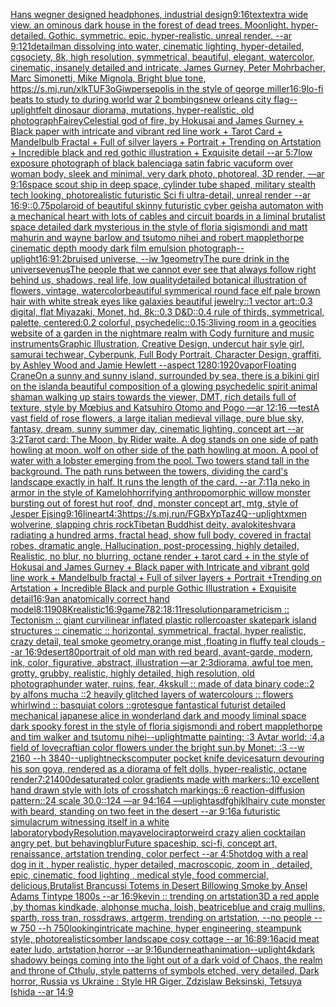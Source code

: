 [Hans wegner designed headphones, industrial design](https://www.ebank.nz/aiartgenerator?category=Hans%2520wegner%2520designed%2520headphones%2C%2520industrial%2520design)[9:16](https://www.ebank.nz/aiartgenerator?category=9%3A16)[text](https://www.ebank.nz/aiartgenerator?category=text)[extra wide view. an ominous dark house in the forest of dead trees. Moonlight. hyper-detailed. Gothic. symmetric. epic. hyper-realistic. unreal render. --ar 9:12](https://www.ebank.nz/aiartgenerator?category=extra%2520wide%2520view.%2520an%2520ominous%2520dark%2520house%2520in%2520the%2520forest%2520of%2520dead%2520trees.%2520Moonlight.%2520hyper-detailed.%2520Gothic.%2520symmetric.%2520epic.%2520hyper-realistic.%2520unreal%2520render.%2520--ar%25209%3A12)[1](https://www.ebank.nz/aiartgenerator?category=1)[detail](https://www.ebank.nz/aiartgenerator?category=detail)[man dissolving into water, cinematic lighting, hyper-detailed, cgsociety, 8k, high resolution, symmetrical, beautiful, elegant, watercolor, cinematic, insanely detailed and intricate, James Gurney, Peter Mohrbacher, Marc Simonetti, Mike Mignola, Bright blue tone, <https://s.mj.run/xlkTUF3oGiw>](https://www.ebank.nz/aiartgenerator?category=man%2520dissolving%2520into%2520water%2C%2520cinematic%2520lighting%2C%2520hyper-detailed%2C%2520cgsociety%2C%25208k%2C%2520high%2520resolution%2C%2520symmetrical%2C%2520beautiful%2C%2520elegant%2C%2520watercolor%2C%2520cinematic%2C%2520insanely%2520detailed%2520and%2520intricate%2C%2520James%2520Gurney%2C%2520Peter%2520Mohrbacher%2C%2520Marc%2520Simonetti%2C%2520Mike%2520Mignola%2C%2520Bright%2520blue%2520tone%2C%2520%3Chttps%3A//s.mj.run/xlkTUF3oGiw%3E)[persepolis in the style of george miller](https://www.ebank.nz/aiartgenerator?category=persepolis%2520in%2520the%2520style%2520of%2520george%2520miller)[16:9](https://www.ebank.nz/aiartgenerator?category=16%3A9)[lo-fi beats to study to during world war 2 bombings](https://www.ebank.nz/aiartgenerator?category=lo-fi%2520beats%2520to%2520study%2520to%2520during%2520world%2520war%25202%2520bombings)[new orleans city flag](https://www.ebank.nz/aiartgenerator?category=new%2520orleans%2520city%2520flag)[--uplight](https://www.ebank.nz/aiartgenerator?category=--uplight)[felt dinosaur diorama, mutations, hyper-realistic, old photograph](https://www.ebank.nz/aiartgenerator?category=felt%2520dinosaur%2520diorama%2C%2520mutations%2C%2520hyper-realistic%2C%2520old%2520photograph)[Fairey](https://www.ebank.nz/aiartgenerator?category=Fairey)[Celestial god of fire, by Hokusai and James Gurney + Black paper with intricate and vibrant red line work + Tarot Card + Mandelbulb Fractal + Full of silver layers + Portrait + Trending on Artstation + Incredible black and red gothic illustration + Exquisite detail --ar 5:7](https://www.ebank.nz/aiartgenerator?category=Celestial%2520god%2520of%2520fire%2C%2520by%2520Hokusai%2520and%2520James%2520Gurney%2520%2B%2520Black%2520paper%2520with%2520intricate%2520and%2520vibrant%2520red%2520line%2520work%2520%2B%2520Tarot%2520Card%2520%2B%2520Mandelbulb%2520Fractal%2520%2B%2520Full%2520of%2520silver%2520layers%2520%2B%2520Portrait%2520%2B%2520Trending%2520on%2520Artstation%2520%2B%2520Incredible%2520black%2520and%2520red%2520gothic%2520illustration%2520%2B%2520Exquisite%2520detail%2520--ar%25205%3A7)[low exposure photograph of black balenciaga satin fabric vacuform over woman body, sleek and minimal, very dark photo, photoreal, 3D render, —ar 9:16](https://www.ebank.nz/aiartgenerator?category=low%2520exposure%2520photograph%2520of%2520black%2520balenciaga%2520satin%2520fabric%2520vacuform%2520over%2520woman%2520body%2C%2520sleek%2520and%2520minimal%2C%2520very%2520dark%2520photo%2C%2520photoreal%2C%25203D%2520render%2C%2520%E2%80%94ar%25209%3A16)[space scout ship in deep space, cylinder tube shaped, military stealth tech looking, photorealistic futuristic Sci fi ultra-detail, unreal render --ar 16:9](https://www.ebank.nz/aiartgenerator?category=space%2520scout%2520ship%2520in%2520deep%2520space%2C%2520cylinder%2520tube%2520shaped%2C%2520military%2520stealth%2520tech%2520looking%2C%2520photorealistic%2520futuristic%2520Sci%2520fi%2520ultra-detail%2C%2520unreal%2520render%2520--ar%252016%3A9)[::0.75](https://www.ebank.nz/aiartgenerator?category=%3A%3A0.75)[polaroid of beautiful skinny futuristic cyber geisha automaton with a mechanical heart with lots of cables and circuit boards in a liminal brutalist space detailed dark mysterious in the style of floria sigismondi and matt mahurin and wayne barlow and tsutomo nihei and robert mapplethorpe cinematic depth moody dark film emulsion photograph](https://www.ebank.nz/aiartgenerator?category=polaroid%2520of%2520beautiful%2520skinny%2520futuristic%2520cyber%2520geisha%2520automaton%2520with%2520a%2520mechanical%2520heart%2520with%2520lots%2520of%2520cables%2520and%2520circuit%2520boards%2520in%2520a%2520liminal%2520brutalist%2520space%2520detailed%2520dark%2520mysterious%2520in%2520the%2520style%2520of%2520floria%2520sigismondi%2520and%2520matt%2520mahurin%2520and%2520wayne%2520barlow%2520and%2520tsutomo%2520nihei%2520and%2520robert%2520mapplethorpe%2520cinematic%2520depth%2520moody%2520dark%2520film%2520emulsion%2520photograph)[--uplight](https://www.ebank.nz/aiartgenerator?category=--uplight)[16:9](https://www.ebank.nz/aiartgenerator?category=16%3A9)[1:2](https://www.ebank.nz/aiartgenerator?category=1%3A2)[bruised universe, --iw 1](https://www.ebank.nz/aiartgenerator?category=bruised%2520universe%2C%2520--iw%25201)[geometry](https://www.ebank.nz/aiartgenerator?category=geometry)[The pure drink in the universe](https://www.ebank.nz/aiartgenerator?category=The%2520pure%2520drink%2520in%2520the%2520universe)[venus](https://www.ebank.nz/aiartgenerator?category=venus)[The people that we cannot ever see that always follow right behind us, shadows, real life, low quality](https://www.ebank.nz/aiartgenerator?category=The%2520people%2520that%2520we%2520cannot%2520ever%2520see%2520that%2520always%2520follow%2520right%2520behind%2520us%2C%2520shadows%2C%2520real%2520life%2C%2520low%2520quality)[detailed botanical illustration of flowers, vintage, watercolor](https://www.ebank.nz/aiartgenerator?category=detailed%2520botanical%2520illustration%2520of%2520flowers%2C%2520vintage%2C%2520watercolor)[beautiful symmerical round face elf pale brown hair with white streak eyes like galaxies beautiful jewelry::1 vector art::0.3 digital, flat Miyazaki, Monet, hd, 8k::0.3 D&D::0.4 rule of thirds, symmetrical, palette, centered:0.2 colorful, psychedelic::0.1](https://www.ebank.nz/aiartgenerator?category=beautiful%2520symmerical%2520round%2520face%2520elf%2520pale%2520brown%2520hair%2520with%2520white%2520streak%2520eyes%2520like%2520galaxies%2520beautiful%2520jewelry%3A%3A1%2520vector%2520art%3A%3A0.3%2520digital%2C%2520flat%2520Miyazaki%2C%2520Monet%2C%2520hd%2C%25208k%3A%3A0.3%2520D%26D%3A%3A0.4%2520rule%2520of%2520thirds%2C%2520symmetrical%2C%2520palette%2C%2520centered%3A0.2%2520colorful%2C%2520psychedelic%3A%3A0.1)[5:3](https://www.ebank.nz/aiartgenerator?category=5%3A3)[living room in a geocities website of a garden in the nightmare realm with Cody furniture and music instruments](https://www.ebank.nz/aiartgenerator?category=living%2520room%2520in%2520a%2520geocities%2520website%2520of%2520a%2520garden%2520in%2520the%2520nightmare%2520realm%2520with%2520Cody%2520furniture%2520and%2520music%2520instruments)[Graphic Illustration, Creative Design, undercut hair syle girl, samurai techwear, Cyberpunk, Full Body Portrait, Character Design, graffiti, by Ashley Wood and Jamie Hewlett --aspect 1280:1920](https://www.ebank.nz/aiartgenerator?category=Graphic%2520Illustration%2C%2520Creative%2520Design%2C%2520undercut%2520hair%2520syle%2520girl%2C%2520samurai%2520techwear%2C%2520Cyberpunk%2C%2520Full%2520Body%2520Portrait%2C%2520Character%2520Design%2C%2520graffiti%2C%2520by%2520Ashley%2520Wood%2520and%2520Jamie%2520Hewlett%2520--aspect%25201280%3A1920)[vapor](https://www.ebank.nz/aiartgenerator?category=vapor)[Floating Crane](https://www.ebank.nz/aiartgenerator?category=Floating%2520Crane)[On a sunny and sunny island, surrounded by sea, there is a bikini girl on the island](https://www.ebank.nz/aiartgenerator?category=On%2520a%2520sunny%2520and%2520sunny%2520island%2C%2520surrounded%2520by%2520sea%2C%2520there%2520is%2520a%2520bikini%2520girl%2520on%2520the%2520island)[a beautiful composition of a glowing psychedelic spirit animal shaman walking up stairs towards the viewer, DMT,  rich details full of texture, style by Mœbius and Katsuhiro Otomo and Pogo —ar 12:16 —test](https://www.ebank.nz/aiartgenerator?category=a%2520beautiful%2520composition%2520of%2520a%2520glowing%2520psychedelic%2520spirit%2520animal%2520shaman%2520walking%2520up%2520stairs%2520towards%2520the%2520viewer%2C%2520DMT%2C%2520%2520rich%2520details%2520full%2520of%2520texture%2C%2520style%2520by%2520M%C5%93bius%2520and%2520Katsuhiro%2520Otomo%2520and%2520Pogo%2520%E2%80%94ar%252012%3A16%2520%E2%80%94test)[A vast field of rose flowers, a large italian medieval village, pure blue sky, fantasy, dream, sunny summer day, cinematic lighting, concept art --ar 3:2](https://www.ebank.nz/aiartgenerator?category=A%2520vast%2520field%2520of%2520rose%2520flowers%2C%2520a%2520large%2520italian%2520medieval%2520village%2C%2520pure%2520blue%2520sky%2C%2520fantasy%2C%2520dream%2C%2520sunny%2520summer%2520day%2C%2520cinematic%2520lighting%2C%2520concept%2520art%2520--ar%25203%3A2)[Tarot card: The Moon, by Rider waite. A dog stands on one side of path howling at moon. wolf on other side of the path howling at moon. A pool of water with a lobster emerging from the pool. Two towers stand tall in the background. The path runs between the towers, dividing the card's landscape exactly in half. It runs the length of the card. --ar 7:11](https://www.ebank.nz/aiartgenerator?category=Tarot%2520card%3A%2520The%2520Moon%2C%2520by%2520Rider%2520waite.%2520A%2520dog%2520stands%2520on%2520one%2520side%2520of%2520path%2520howling%2520at%2520moon.%2520wolf%2520on%2520other%2520side%2520of%2520the%2520path%2520howling%2520at%2520moon.%2520A%2520pool%2520of%2520water%2520with%2520a%2520lobster%2520emerging%2520from%2520the%2520pool.%2520Two%2520towers%2520stand%2520tall%2520in%2520the%2520background.%2520The%2520path%2520runs%2520between%2520the%2520towers%2C%2520dividing%2520the%2520card%27s%2520landscape%2520exactly%2520in%2520half.%2520It%2520runs%2520the%2520length%2520of%2520the%2520card.%2520--ar%25207%3A11)[a neko in armor in the style of Kameloh](https://www.ebank.nz/aiartgenerator?category=a%2520neko%2520in%2520armor%2520in%2520the%2520style%2520of%2520Kameloh)[horrifying anthropomorphic willow monster bursting out of forest hut roof, dnd, monster concept art, mtg, style of Jesper Ejsing](https://www.ebank.nz/aiartgenerator?category=horrifying%2520anthropomorphic%2520willow%2520monster%2520bursting%2520out%2520of%2520forest%2520hut%2520roof%2C%2520dnd%2C%2520monster%2520concept%2520art%2C%2520mtg%2C%2520style%2520of%2520Jesper%2520Ejsing)[9:16](https://www.ebank.nz/aiartgenerator?category=9%3A16)[lineart](https://www.ebank.nz/aiartgenerator?category=lineart)[4:3](https://www.ebank.nz/aiartgenerator?category=4%3A3)[<https://s.mj.run/FGBxYpTaz4Q>](https://www.ebank.nz/aiartgenerator?category=%3Chttps%3A//s.mj.run/FGBxYpTaz4Q%3E)[--uplight](https://www.ebank.nz/aiartgenerator?category=--uplight)[xmen wolverine, slapping chris rock](https://www.ebank.nz/aiartgenerator?category=xmen%2520wolverine%2C%2520slapping%2520chris%2520rock)[Tibetan Buddhist deity, avalokiteshvara radiating a hundred arms, fractal head, show full body, covered in fractal robes, dramatic angle, Hallucination, post-processing, highly detailed, Realistic, no blur, no blurring, octane render + tarot card + in the style of Hokusai and James Gurney + Black paper with Intricate and vibrant gold line work + Mandelbulb fractal + Full of silver layers + Portrait +Trending on Artstation + Incredible Black and purple Gothic Illustration + Exquisite detail](https://www.ebank.nz/aiartgenerator?category=Tibetan%2520Buddhist%2520deity%2C%2520avalokiteshvara%2520radiating%2520a%2520hundred%2520arms%2C%2520fractal%2520head%2C%2520show%2520full%2520body%2C%2520covered%2520in%2520fractal%2520robes%2C%2520dramatic%2520angle%2C%2520Hallucination%2C%2520post-processing%2C%2520highly%2520detailed%2C%2520Realistic%2C%2520no%2520blur%2C%2520no%2520blurring%2C%2520octane%2520render%2520%2B%2520tarot%2520card%2520%2B%2520in%2520the%2520style%2520of%2520Hokusai%2520and%2520James%2520Gurney%2520%2B%2520Black%2520paper%2520with%2520Intricate%2520and%2520vibrant%2520gold%2520line%2520work%2520%2B%2520Mandelbulb%2520fractal%2520%2B%2520Full%2520of%2520silver%2520layers%2520%2B%2520Portrait%2520%2BTrending%2520on%2520Artstation%2520%2B%2520Incredible%2520Black%2520and%2520purple%2520Gothic%2520Illustration%2520%2B%2520Exquisite%2520detail)[16:9](https://www.ebank.nz/aiartgenerator?category=16%3A9)[an anatomically correct hand model](https://www.ebank.nz/aiartgenerator?category=an%2520anatomically%2520correct%2520hand%2520model)[8:11](https://www.ebank.nz/aiartgenerator?category=8%3A11)[90](https://www.ebank.nz/aiartgenerator?category=90)[8K](https://www.ebank.nz/aiartgenerator?category=8K)[realistic](https://www.ebank.nz/aiartgenerator?category=realistic)[16:9](https://www.ebank.nz/aiartgenerator?category=16%3A9)[game](https://www.ebank.nz/aiartgenerator?category=game)[78](https://www.ebank.nz/aiartgenerator?category=78)[2:1](https://www.ebank.nz/aiartgenerator?category=2%3A1)[8:11](https://www.ebank.nz/aiartgenerator?category=8%3A11)[resolution](https://www.ebank.nz/aiartgenerator?category=resolution)[parametricism :: Tectonism :: giant curvilinear  inflated plastic rollercoaster skatepark island structures :: cinematic :: horizontal, symmetrical, fractal, hyper realistic, crazy detail, teal smoke geometry,orange mist ,floating in fluffy teal clouds --ar 16:9](https://www.ebank.nz/aiartgenerator?category=parametricism%2520%3A%3A%2520Tectonism%2520%3A%3A%2520giant%2520curvilinear%2520%2520inflated%2520plastic%2520rollercoaster%2520skatepark%2520island%2520structures%2520%3A%3A%2520cinematic%2520%3A%3A%2520horizontal%2C%2520symmetrical%2C%2520fractal%2C%2520hyper%2520realistic%2C%2520crazy%2520detail%2C%2520teal%2520smoke%2520geometry%2Corange%2520mist%2520%2Cfloating%2520in%2520fluffy%2520teal%2520clouds%2520--ar%252016%3A9)[desert](https://www.ebank.nz/aiartgenerator?category=desert)[80](https://www.ebank.nz/aiartgenerator?category=80)[portrait of old man with red beard, avant-garde, modern, ink, color, figurative, abstract, illustration —ar 2:3](https://www.ebank.nz/aiartgenerator?category=portrait%2520of%2520old%2520man%2520with%2520red%2520beard%2C%2520avant-garde%2C%2520modern%2C%2520ink%2C%2520color%2C%2520figurative%2C%2520abstract%2C%2520illustration%2520%E2%80%94ar%25202%3A3)[diorama, awful toe men, grotty, grubby, realistic, highly detailed, high resolution, old photograph](https://www.ebank.nz/aiartgenerator?category=diorama%2C%2520awful%2520toe%2520men%2C%2520grotty%2C%2520grubby%2C%2520realistic%2C%2520highly%2520detailed%2C%2520high%2520resolution%2C%2520old%2520photograph)[under water, ruins, fear, 4k](https://www.ebank.nz/aiartgenerator?category=under%2520water%2C%2520ruins%2C%2520fear%2C%25204k)[skull :: made of data binary code::2 by alfons mucha ::2 heavily glitched layers of watercolours :: flowers whirlwind :: basquiat colors ::](https://www.ebank.nz/aiartgenerator?category=skull%2520%3A%3A%2520made%2520of%2520data%2520binary%2520code%3A%3A2%2520by%2520alfons%2520mucha%2520%3A%3A2%2520heavily%2520glitched%2520layers%2520of%2520watercolours%2520%3A%3A%2520flowers%2520whirlwind%2520%3A%3A%2520basquiat%2520colors%2520%3A%3A)[grotesque fantastical futurist detailed mechanical japanese alice in wonderland dark and moody liminal space dark spooky forest in the style of floria sigismondi and robert mapplethorpe and tim walker and tsutomu nihei](https://www.ebank.nz/aiartgenerator?category=grotesque%2520fantastical%2520futurist%2520detailed%2520mechanical%2520japanese%2520alice%2520in%2520wonderland%2520dark%2520and%2520moody%2520liminal%2520space%2520dark%2520spooky%2520forest%2520in%2520the%2520style%2520of%2520floria%2520sigismondi%2520and%2520robert%2520mapplethorpe%2520and%2520tim%2520walker%2520and%2520tsutomu%2520nihei)[--uplight](https://www.ebank.nz/aiartgenerator?category=--uplight)[matte painting: :3 Avtar world: :4,a field of lovecraftian color flowers under the bright sun.by Monet: :3 --w 2160 --h 3840](https://www.ebank.nz/aiartgenerator?category=matte%2520painting%3A%2520%3A3%2520Avtar%2520world%3A%2520%3A4%2Ca%2520field%2520of%2520lovecraftian%2520color%2520flowers%2520under%2520the%2520bright%2520sun.by%2520Monet%3A%2520%3A3%2520--w%25202160%2520--h%25203840)[--uplight](https://www.ebank.nz/aiartgenerator?category=--uplight)[necks](https://www.ebank.nz/aiartgenerator?category=necks)[computer pocket knife device](https://www.ebank.nz/aiartgenerator?category=computer%2520pocket%2520knife%2520device)[saturn devouring his son goya, rendered as a diorama of felt dolls, hyper-realistic, octane render](https://www.ebank.nz/aiartgenerator?category=saturn%2520devouring%2520his%2520son%2520goya%2C%2520rendered%2520as%2520a%2520diorama%2520of%2520felt%2520dolls%2C%2520hyper-realistic%2C%2520octane%2520render)[7:2](https://www.ebank.nz/aiartgenerator?category=7%3A2)[1400](https://www.ebank.nz/aiartgenerator?category=1400)[desaturated color gradients made with markers::10 excellent hand drawn style with lots of crosshatch markings::6 reaction-diffusion pattern::24 scale 30.0::124 —ar 94:164 —uplight](https://www.ebank.nz/aiartgenerator?category=desaturated%2520color%2520gradients%2520made%2520with%2520markers%3A%3A10%2520excellent%2520hand%2520drawn%2520style%2520with%2520lots%2520of%2520crosshatch%2520markings%3A%3A6%2520reaction-diffusion%2520pattern%3A%3A24%2520scale%252030.0%3A%3A124%2520%E2%80%94ar%252094%3A164%2520%E2%80%94uplight)[asdfghjkl](https://www.ebank.nz/aiartgenerator?category=asdfghjkl)[hairy cute monster with beard, standing on two feet in the desert --ar 9:16](https://www.ebank.nz/aiartgenerator?category=hairy%2520cute%2520monster%2520with%2520beard%2C%2520standing%2520on%2520two%2520feet%2520in%2520the%2520desert%2520--ar%25209%3A16)[a futuristic simulacrum witnessing itself in a white laboratory](https://www.ebank.nz/aiartgenerator?category=a%2520futuristic%2520simulacrum%2520witnessing%2520itself%2520in%2520a%2520white%2520laboratory)[body](https://www.ebank.nz/aiartgenerator?category=body)[Resolution,maya](https://www.ebank.nz/aiartgenerator?category=Resolution%2Cmaya)[velociraptor](https://www.ebank.nz/aiartgenerator?category=velociraptor)[weird crazy alien cocktail](https://www.ebank.nz/aiartgenerator?category=weird%2520crazy%2520alien%2520cocktail)[an angry pet, but behaving](https://www.ebank.nz/aiartgenerator?category=an%2520angry%2520pet%2C%2520but%2520behaving)[blur](https://www.ebank.nz/aiartgenerator?category=blur)[Future spaceship, sci-fi, concept art, renaissance, artstation trending, color perfect --ar 4:5](https://www.ebank.nz/aiartgenerator?category=Future%2520spaceship%2C%2520sci-fi%2C%2520concept%2520art%2C%2520renaissance%2C%2520artstation%2520trending%2C%2520color%2520perfect%2520--ar%25204%3A5)[hotdog with a real dog in it , hyper realistic, hyper detailed, macroscopic, zoom in , detailed, epic, cinematic, food lighting , medical style, food commercial, delicious,](https://www.ebank.nz/aiartgenerator?category=hotdog%2520with%2520a%2520real%2520dog%2520in%2520it%2520%2C%2520hyper%2520realistic%2C%2520hyper%2520detailed%2C%2520macroscopic%2C%2520zoom%2520in%2520%2C%2520detailed%2C%2520epic%2C%2520cinematic%2C%2520food%2520lighting%2520%2C%2520medical%2520style%2C%2520food%2520commercial%2C%2520delicious%2C)[Brutalist Brancussi Totems in Desert Billowing Smoke by Ansel Adams Tintype 1800s --ar 16:9](https://www.ebank.nz/aiartgenerator?category=Brutalist%2520Brancussi%2520Totems%2520in%2520Desert%2520Billowing%2520Smoke%2520by%2520Ansel%2520Adams%2520Tintype%25201800s%2520--ar%252016%3A9)[kevin :: trending on artstation](https://www.ebank.nz/aiartgenerator?category=kevin%2520%3A%3A%2520trending%2520on%2520artstation)[3D a red apple ,by thomas kindkade, alphonse mucha, loish, beatriceblue and craig mullins, sparth, ross tran, rossdraws, artgerm, trending on artstation, --no people --w 750 --h 750](https://www.ebank.nz/aiartgenerator?category=3D%2520a%2520red%2520apple%2520%2Cby%2520thomas%2520kindkade%2C%2520alphonse%2520mucha%2C%2520loish%2C%2520beatriceblue%2520and%2520craig%2520mullins%2C%2520sparth%2C%2520ross%2520tran%2C%2520rossdraws%2C%2520artgerm%2C%2520trending%2520on%2520artstation%2C%2520--no%2520people%2520--w%2520750%2520--h%2520750)[looking](https://www.ebank.nz/aiartgenerator?category=looking)[intricate machine, hyper engineering, steampunk style, photorealistic](https://www.ebank.nz/aiartgenerator?category=intricate%2520machine%2C%2520hyper%2520engineering%2C%2520steampunk%2520style%2C%2520photorealistic)[somber landscape cosy cottage --ar 16:8](https://www.ebank.nz/aiartgenerator?category=somber%2520landscape%2520cosy%2520cottage%2520--ar%252016%3A8)[9:16](https://www.ebank.nz/aiartgenerator?category=9%3A16)[acid meat eater ludo, artstation,horror --ar 9:16](https://www.ebank.nz/aiartgenerator?category=acid%2520meat%2520eater%2520ludo%2C%2520artstation%2Chorror%2520--ar%25209%3A16)[underneath](https://www.ebank.nz/aiartgenerator?category=underneath)[animation](https://www.ebank.nz/aiartgenerator?category=animation)[--uplight](https://www.ebank.nz/aiartgenerator?category=--uplight)[4k](https://www.ebank.nz/aiartgenerator?category=4k)[dark shadowy beings coming into the light out of a dark void of Chaos, the realm and throne of Cthulu, style patterns of symbols etched, very detailed, Dark horror, Russia vs Ukraine : Style HR Giger, Zdzislaw Beksinski, Tetsuya Ishida --ar 14:9](https://www.ebank.nz/aiartgenerator?category=dark%2520shadowy%2520beings%2520coming%2520into%2520the%2520light%2520out%2520of%2520a%2520dark%2520void%2520of%2520Chaos%2C%2520the%2520realm%2520and%2520throne%2520of%2520Cthulu%2C%2520style%2520patterns%2520of%2520symbols%2520etched%2C%2520very%2520detailed%2C%2520Dark%2520horror%2C%2520Russia%2520vs%2520Ukraine%2520%3A%2520Style%2520HR%2520Giger%2C%2520Zdzislaw%2520Beksinski%2C%2520Tetsuya%2520Ishida%2520--ar%252014%3A9)